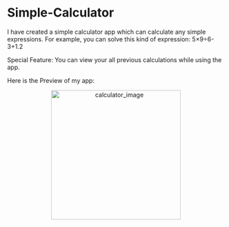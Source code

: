 # Simple-Calculator

I have created a simple calculator app which can calculate any simple expressions. For example, you can solve this kind of expression: 
5×9÷6-3+1.2

Special Feature: 
You can view your all previous calculations while using the app.

Here is the Preview of my app:

<div align="center">
  <img src="https://github.com/JihanHasan1/Simple-Calculator/assets/150295625/df958fd8-5ec4-429e-8139-f0297cf0c206" width="300" alt="calculator_image">
</div>
